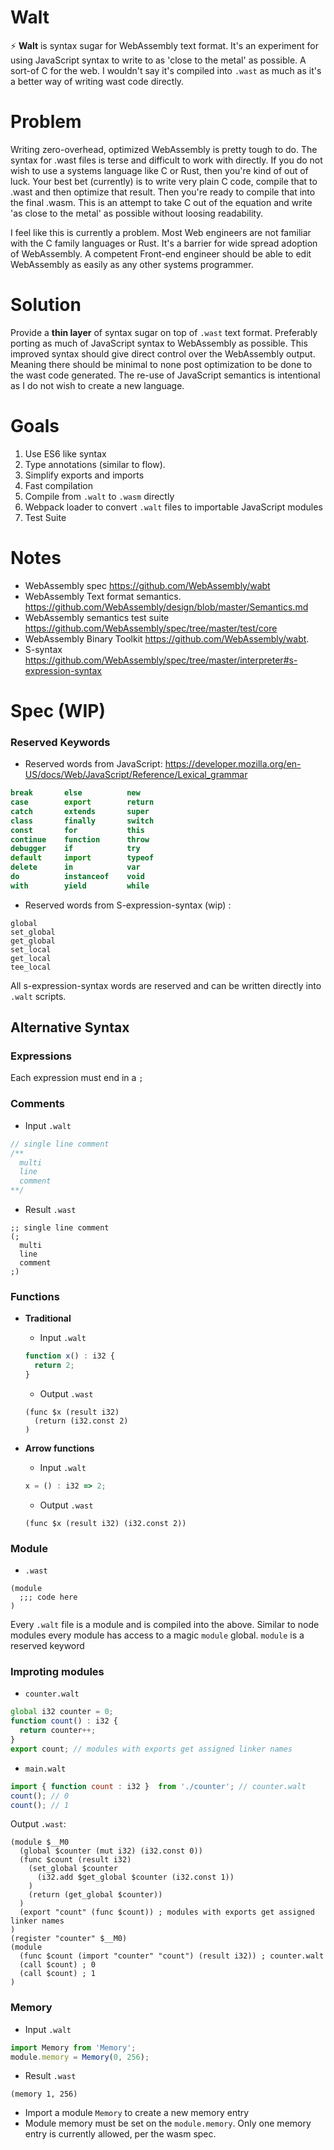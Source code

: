 # Walt
:zap: **Walt** is syntax sugar for WebAssembly text format. It's an experiment for using JavaScript syntax to write to as 'close to the metal' as possible. A sort-of C for the web. I wouldn't say it's
compiled into `.wast` as much as it's a better way of writing wast code directly.

# Problem
Writing zero-overhead, optimized WebAssembly is pretty tough to do. The syntax for .wast files is terse and difficult to work with directly. If you do not wish to use a systems language like C or Rust,
then you're kind of out of luck. Your best bet (currently) is to write very plain C code, compile that to .wast and then optimize that result. Then you're ready to compile that into the final .wasm. This is an
attempt to take C out of the equation and write 'as close to the metal' as possible without loosing readability.

I feel like this is currently a problem. Most Web engineers are not familiar with the C family languages or Rust. It's a barrier for wide spread adoption of WebAssembly. A competent Front-end engineer
should be able to edit WebAssembly as easily as any other systems programmer.

# Solution
Provide a **thin layer** of syntax sugar on top of `.wast` text format. Preferably porting as much of JavaScript syntax to WebAssembly as possible. This improved syntax should give direct control over
the WebAssembly output. Meaning there should be minimal to none post optimization to be done to the wast code generated. The re-use of JavaScript semantics is intentional as I do not wish to create a
new language.

# Goals
1. Use ES6 like syntax
2. Type annotations (similar to flow).
3. Simplify exports and imports
4. Fast compilation
5. Compile from `.walt` to `.wasm` directly
6. Webpack loader to convert `.walt` files to importable JavaScript modules
7. Test Suite

# Notes
* WebAssembly spec https://github.com/WebAssembly/wabt
* WebAssembly Text format semantics. https://github.com/WebAssembly/design/blob/master/Semantics.md
* WebAssembly semantics test suite https://github.com/WebAssembly/spec/tree/master/test/core
* WebAssembly Binary Toolkit https://github.com/WebAssembly/wabt.
* S-syntax https://github.com/WebAssembly/spec/tree/master/interpreter#s-expression-syntax

# Spec (WIP)

### Reserved Keywords

* Reserved words from JavaScript:
https://developer.mozilla.org/en-US/docs/Web/JavaScript/Reference/Lexical_grammar
```javascript
break       else          new
case        export        return
catch       extends       super
class       finally       switch
const       for           this
continue    function      throw
debugger    if            try
default     import        typeof
delete      in            var
do          instanceof    void
with        yield         while
```

* Reserved words from S-expression-syntax (wip) :
```
global
set_global
get_global
set_local
get_local
tee_local
```

All s-expression-syntax words are reserved and can be written directly into `.walt` scripts.

## Alternative Syntax

### Expressions

Each expression must end in a `;`

### Comments

* Input `.walt`
```javascript
// single line comment
/**
  multi
  line
  comment
**/
```

* Result `.wast`
```
;; single line comment
(;
  multi
  line
  comment
;)
```

### Functions

* **Traditional**

  * Input `.walt`
  ```javascript
  function x() : i32 {
    return 2;
  }
  ```
  * Output `.wast`
  ```
  (func $x (result i32)
    (return (i32.const 2)
  )
  ```

* **Arrow functions**
  - Input `.walt`
  ```javascript
  x = () : i32 => 2;
  ```
  - Output `.wast`
  ```
  (func $x (result i32) (i32.const 2))
  ```
### Module

* `.wast`
```
(module
  ;;; code here
)
```

Every `.walt` file is a module and is compiled into the above. Similar to node modules every module has access to a magic `module` global. `module` is a reserved keyword

### Improting  modules

* `counter.walt`
```javascript
global i32 counter = 0;
function count() : i32 {
  return counter++;
}
export count; // modules with exports get assigned linker names
```

* `main.walt`
```javascript
import { function count : i32 }  from './counter'; // counter.walt
count(); // 0
count(); // 1
```

Output `.wast`:

```
(module $__M0
  (global $counter (mut i32) (i32.const 0))
  (func $count (result i32)
    (set_global $counter
      (i32.add $get_global $counter (i32.const 1))
    )
    (return (get_global $counter))
  )
  (export "count" (func $count)) ; modules with exports get assigned linker names
)
(register "counter" $__M0)
(module
  (func $count (import "counter" "count") (result i32)) ; counter.walt
  (call $count) ; 0
  (call $count) ; 1
)
```

### Memory

* Input `.walt`
```javascript
import Memory from 'Memory';
module.memory = Memory(0, 256);
```

* Result `.wast`
```
(memory 1, 256)
```
- Import a module `Memory` to create a new memory entry
- Module memory must be set on the `module.memory`. Only one memory entry is currently allowed, per the wasm spec.





